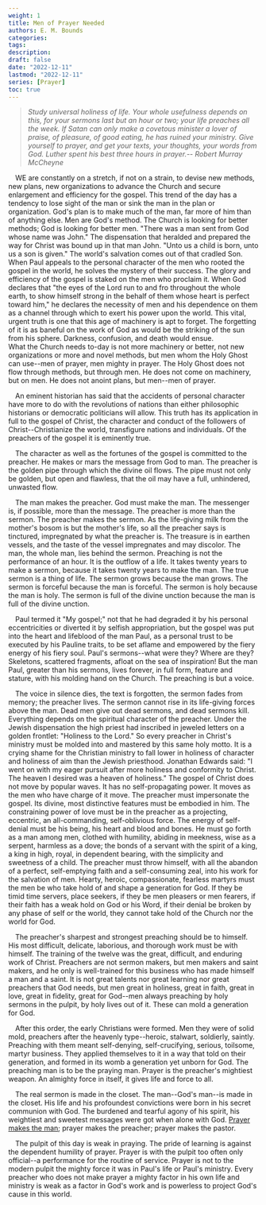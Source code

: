 ```yaml
---
weight: 1
title: Men of Prayer Needed
authors: E. M. Bounds
categories: 
tags: 
description: 
draft: false
date: "2022-12-11"
lastmod: "2022-12-11"
series: [Prayer]
toc: true
---
```


>*Study universal holiness of life. Your whole usefulness depends on this, for your sermons last but an hour or two; your life preaches all the week. If Satan can only make a covetous minister a lover of praise, of pleasure, of good eating, he has ruined your ministry. Give yourself to prayer, and get your texts, your thoughts, your words from God. Luther spent his best three hours in prayer.-- Robert Murray McCheyne*   

&emsp;WE are constantly on a stretch, if not on a strain, to devise new methods, new plans, new organizations to advance the Church and secure enlargement and efficiency for the gospel. This trend of the day has a tendency to lose sight of the man or sink the man in the plan or organization. God's plan is to make much of the man, far more of him than of anything else. Men are God's method. The Church is looking for better methods; God is looking for better men. "There was a man sent from God whose name was John." The dispensation that heralded and prepared the way for Christ was bound up in that man John. "Unto us a child is born, unto us a son is given." The world's salvation comes out of that cradled Son. When Paul appeals to the personal character of the men who rooted the gospel in the world, he solves the mystery of their success. The glory and efficiency of the gospel is staked on the men who proclaim it. When God declares that "the eyes of the Lord run to and fro throughout the whole earth, to show himself strong in the behalf of them whose heart is perfect toward him," he declares the necessity of men and his dependence on them as a channel through which to exert his power upon the world. This vital, urgent truth is one that this age of machinery is apt to forget. The forgetting of it is as baneful on the work of God as would be the striking of the sun from his sphere. Darkness, confusion, and death would ensue.   
What the Church needs to-day is not more machinery or better, not new organizations or more and novel methods, but men whom the Holy Ghost can use--men of prayer, men mighty in prayer. The Holy Ghost does not flow through methods, but through men. He does not come on machinery, but on men. He does not anoint plans, but men--men of prayer.   

&emsp;An eminent historian has said that the accidents of personal character have more to do with the revolutions of nations than either philosophic historians or democratic politicians will allow. This truth has its application in full to the gospel of Christ, the character and conduct of the followers of Christ--Christianize the world, transfigure nations and individuals. Of the preachers of the gospel it is eminently true.

&emsp;The character as well as the fortunes of the gospel is committed to the preacher. He makes or mars the message from God to man. The preacher is the golden pipe through which the divine oil flows. The pipe must not only be golden, but open and flawless, that the oil may have a full, unhindered, unwasted flow. 

&emsp;The man makes the preacher. God must make the man. The messenger is, if possible, more than the message. The preacher is more than the sermon. The preacher makes the sermon. As the life-giving milk from the mother's bosom is but the mother's life, so all the preacher says is tinctured, impregnated by what the preacher is. The treasure is in earthen vessels, and the taste of the vessel impregnates and may discolor. The man, the whole man, lies behind the sermon. Preaching is not the performance of an hour. It is the outflow of a life. It takes twenty years to make a sermon, because it takes twenty years to make the man. The true sermon is a thing of life. The sermon grows because the man grows. The sermon is forceful because the man is forceful. The sermon is holy because the man is holy. The sermon is full of the divine unction because the man is full of the divine unction. 

&emsp;Paul termed it "My gospel;" not that he had degraded it by his personal eccentricities or diverted it by selfish appropriation, but the gospel was put into the heart and lifeblood of the man Paul, as a personal trust to be executed by his Pauline traits, to be set aflame and empowered by the fiery energy of his fiery soul. Paul's sermons--what were they? Where are they? Skeletons, scattered fragments, afloat on the sea of inspiration! But the man Paul, greater than his sermons, lives forever, in full form, feature and stature, with his molding hand on the Church. The preaching is but a voice. 

&emsp;The voice in silence dies, the text is forgotten, the sermon fades from memory; the preacher lives. The sermon cannot rise in its life-giving forces above the man. Dead men give out dead sermons, and dead sermons kill. Everything depends on the spiritual character of the preacher. Under the Jewish dispensation the high priest had inscribed in jeweled letters on a golden frontlet: "Holiness to the Lord." So every preacher in Christ's ministry must be molded into and mastered by this same holy motto. It is a crying shame for the Christian ministry to fall lower in holiness of character and holiness of aim than the Jewish priesthood. Jonathan Edwards said: "I went on with my eager pursuit after more holiness and conformity to Christ. The heaven I desired was a heaven of holiness." The gospel of Christ does not move by popular waves. It has no self-propagating power. It moves as the men who have charge of it move. The preacher must impersonate the gospel. Its divine, most distinctive features must be embodied in him. The constraining power of love must be in the preacher as a projecting, eccentric, an all-commanding, self-oblivious force. The energy of self-denial must be his being, his heart and blood and bones. He must go forth as a man among men, clothed with humility, abiding in meekness, wise as a serpent, harmless as a dove; the bonds of a servant with the spirit of a king, a king in high, royal, in dependent bearing, with the simplicity and sweetness of a child. The preacher must throw himself, with all the abandon of a perfect, self-emptying faith and a self-consuming zeal, into his work for the salvation of men. Hearty, heroic, compassionate, fearless martyrs must the men be who take hold of and shape a generation for God. If they be timid time servers, place seekers, if they be men pleasers or men fearers, if their faith has a weak hold on God or his Word, if their denial be broken by any phase of self or the world, they cannot take hold of the Church nor the world for God. 

&emsp;The preacher's sharpest and strongest preaching should be to himself. His most difficult, delicate, laborious, and thorough work must be with himself. The training of the twelve was the great, difficult, and enduring work of Christ. Preachers are not sermon makers, but men makers and saint makers, and he only is well-trained for this business who has made himself a man and a saint. It is not great talents nor great learning nor great preachers that God needs, but men great in holiness, great in faith, great in love, great in fidelity, great for God--men always preaching by holy sermons in the pulpit, by holy lives out of it. These can mold a generation for God. 

&emsp;After this order, the early Christians were formed. Men they were of solid mold, preachers after the heavenly type--heroic, stalwart, soldierly, saintly. Preaching with them meant self-denying, self-crucifying, serious, toilsome, martyr business. They applied themselves to it in a way that told on their generation, and formed in its womb a generation yet unborn for God. The preaching man is to be the praying man. Prayer is the preacher's mightiest weapon. An almighty force in itself, it gives life and force to all. 

&emsp;The real sermon is made in the closet. The man--God's man--is made in the closet. His life and his profoundest convictions were born in his secret communion with God. The burdened and tearful agony of his spirit, his weightiest and sweetest messages were got when alone with God. <u class="red">Prayer makes the man</u>; prayer makes the preacher; prayer makes the pastor. 

&emsp;The pulpit of this day is weak in praying. The pride of learning is against the dependent humility of prayer. Prayer is with the pulpit too often only official--a performance for the routine of service. Prayer is not to the modern pulpit the mighty force it was in Paul's life or Paul's ministry. Every preacher who does not make prayer a mighty factor in his own life and ministry is weak as a factor in God's work and is powerless to project God's cause in this world.


